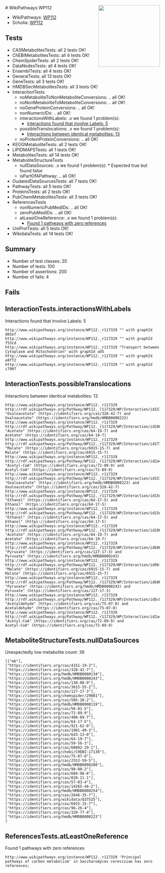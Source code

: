 <img style="float: right; width: 200px" src="https://upload.wikimedia.org/wikipedia/commons/thumb/8/83/Wplogo_with_text_500.png/640px-Wplogo_with_text_500.png" />
# WikiPathways WP112

* WikiPathways: [WP112](https://identifiers.org/wikipathways:WP112)
* Scholia: [WP112](https://scholia.toolforge.org/wikipathways/WP112)
## Tests
* CASMetabolitesTests: all 2 tests OK!
* ChEBIMetabolitesTests: all 4 tests OK!
* ChemSpiderTests: all 2 tests OK!
* DataNodesTests: all 4 tests OK!
* EnsemblTests: all 4 tests OK!
* GeneralTests: all 13 tests OK!
* GeneTests: all 3 tests OK!
* HMDBSecMetabolitesTests: all 3 tests OK!
* InteractionTests
    * noMetaboliteToNonMetaboliteConversions: .. all OK!
    * noNonMetaboliteToMetaboliteConversions: .. all OK!
    * noGeneProteinConversions: .. all OK!
    * nonNumericIDs: .. all OK!
    * interactionsWithLabels: .x we found 1 problem(s):
        * [Interactions found that involve Labels: 5](#630d267c)
    * possibleTranslocations: .x we found 1 problem(s):
        * [Interactions between identical metabolites: 13](#dc76dfef)
    * noProteinProteinConversions: .. all OK!
* KEGGMetaboliteTests: all 2 tests OK!
* LIPIDMAPSTests: all 1 tests OK!
* MetabolitesTests: all 14 tests OK!
* MetaboliteStructureTests
    * nullDataSources: .x we found 1 problem(s):
            * Expected true but found false
    * isPartOfAPathway: .. all OK!
* OudatedDataSourcesTests: all 7 tests OK!
* PathwayTests: all 5 tests OK!
* ProteinsTests: all 2 tests OK!
* PubChemMetabolitesTests: all 3 tests OK!
* ReferencesTests
    * nonNumericPubMedIDs: .. all OK!
    * zeroPubMedIDs: .. all OK!
    * atLeastOneReference: .x we found 1 problem(s):
        * [Found 1 pathways with zero references](#35eb778e)
* UniProtTests: all 5 tests OK!
* WikidataTests: all 14 tests OK!


## Summary

* Number of test classes: 20
* Number of tests: 100
* Number of assertions: 200
* Number of fails: 4

## Fails

<a name="630d267c" />

## InteractionTests.interactionsWithLabels

Interactions found that involve Labels: 5
```
http://www.wikipathways.org/instance/WP112._r117329 "" with graphId d65ef
http://www.wikipathways.org/instance/WP112._r117329 "" with graphId f53cd
http://www.wikipathways.org/instance/WP112._r117329 "Transport between Cytoplasm and Mitochondrion" with graphId ad5
http://www.wikipathways.org/instance/WP112._r117329 "" with graphId e8ff2
http://www.wikipathways.org/instance/WP112._r117329 "" with graphId c7907
```

<a name="dc76dfef" />

## InteractionTests.possibleTranslocations

Interactions between identical metabolites: 13
```
http://www.wikipathways.org/instance/WP112._r117329 http://rdf.wikipathways.org/Pathway/WP112._r117329/WP/Interaction/id1579fe03_1 "Oxaloacetate" (https://identifiers.org/cas/328-42-7) and 
Oxaloacetate" (https://identifiers.org/hmdb/HMDB0000223)
http://www.wikipathways.org/instance/WP112._r117329 http://rdf.wikipathways.org/Pathway/WP112._r117329/WP/Interaction/id280fd200_2 "Acetate" (https://identifiers.org/cas/64-19-7) and 
Acetate" (https://identifiers.org/cas/64-19-7)
http://www.wikipathways.org/instance/WP112._r117329 http://rdf.wikipathways.org/Pathway/WP112._r117329/WP/Interaction/id2779c59b "Malate" (https://identifiers.org/cas/6915-15-7) and 
Malate" (https://identifiers.org/cas/6915-15-7)
http://www.wikipathways.org/instance/WP112._r117329 http://rdf.wikipathways.org/Pathway/WP112._r117329/WP/Interaction/id2a45297_2 "Acetyl-CoA" (https://identifiers.org/cas/72-89-9) and 
Acetyl-CoA" (https://identifiers.org/cas/72-89-9)
http://www.wikipathways.org/instance/WP112._r117329 http://rdf.wikipathways.org/Pathway/WP112._r117329/WP/Interaction/id1579fe03_2 "Oxaloacetate" (https://identifiers.org/hmdb/HMDB0000223) and 
Oxaloacetate" (https://identifiers.org/cas/328-42-7)
http://www.wikipathways.org/instance/WP112._r117329 http://rdf.wikipathways.org/Pathway/WP112._r117329/WP/Interaction/id15d629_1 "Ethanol" (https://identifiers.org/cas/64-17-5) and 
Ethanol" (https://identifiers.org/cas/64-17-5)
http://www.wikipathways.org/instance/WP112._r117329 http://rdf.wikipathways.org/Pathway/WP112._r117329/WP/Interaction/id15d629_2 "Ethanol" (https://identifiers.org/cas/64-17-5) and 
Ethanol" (https://identifiers.org/cas/64-17-5)
http://www.wikipathways.org/instance/WP112._r117329 http://rdf.wikipathways.org/Pathway/WP112._r117329/WP/Interaction/id280fd200_1 "Acetate" (https://identifiers.org/cas/64-19-7) and 
Acetate" (https://identifiers.org/cas/64-19-7)
http://www.wikipathways.org/instance/WP112._r117329 http://rdf.wikipathways.org/Pathway/WP112._r117329/WP/Interaction/idb866de7e_1 "Pyruvate" (https://identifiers.org/cas/127-17-3) and 
Pyruvate" (https://identifiers.org/hmdb/HMDB0000243)
http://www.wikipathways.org/instance/WP112._r117329 http://rdf.wikipathways.org/Pathway/WP112._r117329/WP/Interaction/id9b188845 "Malate" (https://identifiers.org/cas/6915-15-7) and 
Malate" (https://identifiers.org/cas/6915-15-7)
http://www.wikipathways.org/instance/WP112._r117329 http://rdf.wikipathways.org/Pathway/WP112._r117329/WP/Interaction/idb866de7e_2 "Pyruvate" (https://identifiers.org/hmdb/HMDB0000243) and 
Pyruvate" (https://identifiers.org/cas/127-17-3)
http://www.wikipathways.org/instance/WP112._r117329 http://rdf.wikipathways.org/Pathway/WP112._r117329/WP/Interaction/idbc0a397a "Acetaldehyde" (https://identifiers.org/cas/75-07-0) and 
Acetaldehyde" (https://identifiers.org/cas/75-07-0)
http://www.wikipathways.org/instance/WP112._r117329 http://rdf.wikipathways.org/Pathway/WP112._r117329/WP/Interaction/id2a45297_1 "Acetyl-CoA" (https://identifiers.org/cas/72-89-9) and 
Acetyl-CoA" (https://identifiers.org/cas/72-89-9)
```

<a name="919041cd" />

## MetaboliteStructureTests.nullDataSources

Unexpectedly low metabolite count: 36
```
[["mb"],
["https://identifiers.org/cas/4151-19-3"],
["https://identifiers.org/cas/328-42-7"],
["https://identifiers.org/hmdb/HMDB0000134"],
["https://identifiers.org/hmdb/HMDB0000243"],
["https://identifiers.org/cas/138-08-9"],
["https://identifiers.org/cas/3615-55-2"],
["https://identifiers.org/cas/127-17-3"],
["https://identifiers.org/chemspider/29081"],
["https://identifiers.org/cas/585-18-2"],
["https://identifiers.org/hmdb/HMDB0000119"],
["https://identifiers.org/cas/56-81-5"],
["https://identifiers.org/cas/72-89-9"],
["https://identifiers.org/cas/488-69-7"],
["https://identifiers.org/cas/64-17-5"],
["https://identifiers.org/cas/921-62-0"],
["https://identifiers.org/cas/1981-49-3"],
["https://identifiers.org/cas/643-13-0"],
["https://identifiers.org/cas/64-19-7"],
["https://identifiers.org/cas/59-56-3"],
["https://identifiers.org/cas/60802-29-1"],
["https://identifiers.org/chebi/CHEBI:17138"],
["https://identifiers.org/cas/75-07-0"],
["https://identifiers.org/cas/2553-59-5"],
["https://identifiers.org/hmdb/HMDB0000208"],
["https://identifiers.org/cas/90-80-2"],
["https://identifiers.org/cas/604-98-8"],
["https://identifiers.org/cas/820-11-1"],
["https://identifiers.org/cas/57-03-4"],
["https://identifiers.org/cas/14265-44-2"],
["https://identifiers.org/hmdb/HMDB0000254"],
["https://identifiers.org/cas/2646-35-7"],
["https://identifiers.org/wikidata/Q37525"],
["https://identifiers.org/cas/6915-15-7"],
["https://identifiers.org/cas/96-26-4"],
["https://identifiers.org/cas/320-77-4"],
["https://identifiers.org/hmdb/HMDB0000223"]
]
```

<a name="35eb778e" />

## ReferencesTests.atLeastOneReference

Found 1 pathways with zero references
```
http://www.wikipathways.org/instance/WP112._r117329 'Principal pathways of carbon metabolism' in Saccharomyces cerevisiae has zero references; 
```

